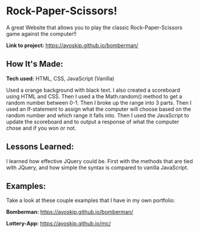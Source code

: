 # Rock-Paper-Scissors!
A great Website that allows you to play the classic Rock-Paper-Scissors game against the computer!!

**Link to project:** https://ayoskip.github.io/bomberman/

## How It's Made:

**Tech used:** HTML, CSS, JavaScript (Vanilla)

Used a orange background with black text. I also created a scoreboard using HTML and CSS. Then I used a the Math.random() method to get a random number between 0-1. Then I broke up the range into 3 parts. Then I used an If-statement to assign what the computer will choose based on the random number and which range it falls into. Then I used the JavaScript to update the scoreboard and to output a response of what the computer chose and if you won or not.

## Lessons Learned:

I learned how effective JQuery could be. First with the methods that are tied with JQuery, and how simple the syntax is compared to vanilla JavaScript.

## Examples:
Take a look at these couple examples that I have in my own portfolio:

**Bomberman:** https://ayoskip.github.io/bomberman/

**Lottery-App:** https://ayoskip.github.io/mc/  

